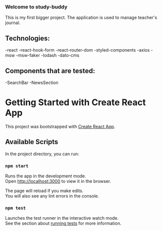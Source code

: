 ### Welcome to study-buddy

This is my first bigger project. The application is used to manage teacher's journal.

## Technologies:

-react
-react-hook-form
-react-router-dom
-styled-components
-axios
-msw
-msw-faker
-lodash
-dato-cms

## Components that are tested:

-SearchBar
-NewsSection


# Getting Started with Create React App

This project was bootstrapped with [Create React App](https://github.com/facebook/create-react-app).

## Available Scripts

In the project directory, you can run:

### `npm start`

Runs the app in the development mode.\
Open [http://localhost:3000](http://localhost:3000) to view it in the browser.

The page will reload if you make edits.\
You will also see any lint errors in the console.

### `npm test`

Launches the test runner in the interactive watch mode.\
See the section about [running tests](https://facebook.github.io/create-react-app/docs/running-tests) for more information.
